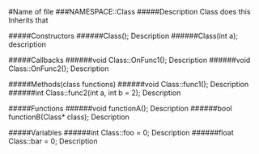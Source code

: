 #Name of file
###NAMESPACE::Class
#####Description
Class does this
Inherits that

#####Constructors
######Class();
Description
######Class(int a);
description

#####Callbacks
######void Class::OnFunc1();
Description
######void Class::OnFunc2();
Description

#####Methods(class functions)
######void Class::func1();
Description
######int Class::func2(int a, int b = 2);
Description

#####Functions
######void functionA();
Description
######bool functionB(Class* class);
Description

#####Variables
######int Class::foo = 0;
Description
######float Class::bar = 0;
Description
